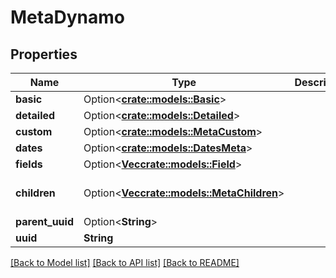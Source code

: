 # MetaDynamo

## Properties

Name | Type | Description | Notes
------------ | ------------- | ------------- | -------------
**basic** | Option<[**crate::models::Basic**](Basic.md)> |  | [optional]
**detailed** | Option<[**crate::models::Detailed**](Detailed.md)> |  | [optional]
**custom** | Option<[**crate::models::MetaCustom**](MetaCustom.md)> |  | [optional]
**dates** | Option<[**crate::models::DatesMeta**](DatesMeta.md)> |  | [optional]
**fields** | Option<[**Vec<crate::models::Field>**](Field.md)> |  | [optional]
**children** | Option<[**Vec<crate::models::MetaChildren>**](MetaChildren.md)> |  | [optional][default to []]
**parent_uuid** | Option<**String**> |  | [optional]
**uuid** | **String** |  | 

[[Back to Model list]](../README.md#documentation-for-models) [[Back to API list]](../README.md#documentation-for-api-endpoints) [[Back to README]](../README.md)


